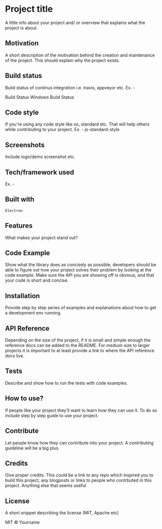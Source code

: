 # Project title

A little info about your project and/ or overview that explains what the project is about.

## Motivation

A short description of the motivation behind the creation and maintenance of the project. This should explain why the project exists.

## Build status

Build status of continus integration i.e. travis, appveyor etc. Ex. -

Build Status Windows Build Status

## Code style

If you're using any code style like xo, standard etc. That will help others while contributing to your project. Ex. -
js-standard-style

## Screenshots

Include logo/demo screenshot etc.

## Tech/framework used

Ex. -

## Built with

    Electron

## Features

What makes your project stand out?

## Code Example

Show what the library does as concisely as possible, developers should be able to figure out how your project solves their problem by looking at the code example. Make sure the API you are showing off is obvious, and that your code is short and concise.

## Installation

Provide step by step series of examples and explanations about how to get a development env running.

## API Reference

Depending on the size of the project, if it is small and simple enough the reference docs can be added to the README. For medium size to larger projects it is important to at least provide a link to where the API reference docs live.

## Tests

Describe and show how to run the tests with code examples.

## How to use?

If people like your project they’ll want to learn how they can use it. To do so include step by step guide to use your project.

## Contribute

Let people know how they can contribute into your project. A contributing guideline will be a big plus.

## Credits

Give proper credits. This could be a link to any repo which inspired you to build this project, any blogposts or links to people who contrbuted in this project.
Anything else that seems useful

## License

A short snippet describing the license (MIT, Apache etc)

MIT © Yourname